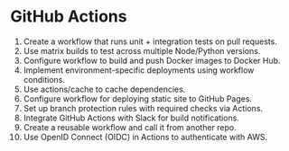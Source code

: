 # GitHub Actions

 1. Create a workflow that runs unit + integration tests on pull requests.
2. Use matrix builds to test across multiple Node/Python versions.
 3. Configure workflow to build and push Docker images to Docker Hub.
 4. Implement environment-specific deployments using workflow conditions.
 5. Use 
actions/cache to cache dependencies.
 6. Configure workflow for deploying static site to GitHub Pages.
 7. Set up branch protection rules with required checks via Actions.
 8. Integrate GitHub Actions with Slack for build notifications.
 9. Create a reusable workflow and call it from another repo.
 10. Use OpenID Connect (OIDC) in Actions to authenticate with AWS.